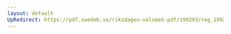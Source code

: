 ```yaml
---
layout: default
UpRedirect: https://pdf.swedeb.se/riksdagen-volumeG-pdf/199293/reg_199293/reg_199293_0430.pdf
---
```

